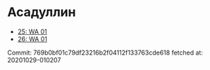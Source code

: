 # Асадуллин
- [25: WA 01](25.md)
- [26: WA 01](26.md)

Commit: 769b0bf01c79df23216b2f04112f133763cde618
 fetched at: 20201029-010207
